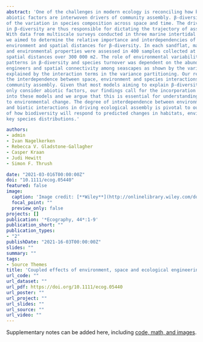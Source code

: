 ```yaml
---
abstract: 'One of the challenges in modern ecology is reconciling how biotic interactions and
abiotic factors are interwoven drivers of community assembly. β-diversity is a measure
of the variation in species composition across space and time. The drivers of variability
in β-diversity are thus responsible for dictating the trajectory of assembling communities.
With data from multiscale surveys conducted in three marine intertidal sandflats,
we aimed to determine the relative importance and interdependencies of biotic engineering,
environment and spatial distances for β-diversity. In each sandflat, macrofauna
and environmental properties were assessed in 400 samples collected at different
spatial distances over 300 000 m2. The role of environmental variability in driving
patterns in β-diversity and species turnover was dependent on the abundances of ecosystem
engineers and spatial connectivity among seascapes as shown by the variance
explained by the interaction terms in the variance partitioning. Our results highlight
the interdependence between space, environment and species interactions in driving
community assembly. Given that most models aiming to explain β-diversity variation
only consider abiotic factors, our findings call for the incorporation of biotic interactions
into these models and we argue that this is essential for understanding resilience
to environmental change. The degree of interdependence between environment, space
and biotic interactions in driving ecological assembly is pivotal to our understanding
of how biodiversity will respond to predicted changes in habitats, environment and
key species distributions.'

authors:
- admin
- Ivan Nagelkerken
- Rebecca V. Gladstone-Gallagher
- Casper Kraan
- Judi Hewitt
- Simon F. Thrush

date: "2021-03-016T00:00:00Z"
doi: "10.1111/ecog.05440"
featured: false
image:
  caption: 'Image credit: [**Wiley**](http://onlinelibrary.wiley.com/doi/10.1111/ecog.05440/abstract)'
  focal_point: ""
  preview_only: false
projects: []
publication: '*Ecography, 44*:1-9'
publication_short: ""
publication_types:
- "2"
publishDate: "2021-16-03T00:00:00Z"
slides: ""
summary: ""
tags:
- Source Themes
title: 'Coupled effects of environment, space and ecological engineering on seafloor beta‐diversity' 
url_code: ""
url_dataset: ""
url_pdf: https://doi.org/10.1111/ecog.05440
url_poster: ""
url_project: ""
url_slides: ""
url_source: ""
url_video: ""
---
```



Supplementary notes can be added here, including [code, math, and images](https://wowchemy.com/docs/writing-markdown-latex/).
